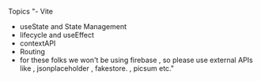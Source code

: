 Topics
"- Vite
- useState and State Management
- lifecycle and useEffect
- contextAPI
- Routing
- for these folks we won't be using firebase , so please use external APIs like , jsonplaceholder , fakestore. , picsum etc."